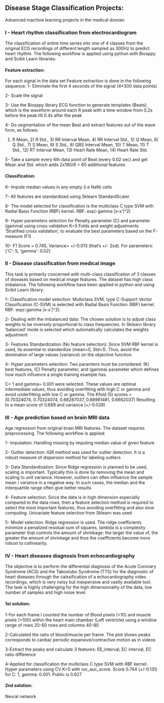 ## Disease Stage Classification Projects:
Advanced machine learning projects in the medical domian

### I - Heart rhythm classification from electrocardiogram
The classification of entire time series into one of 4 classes from the original ECG recordings of different length sampled as 300Hz to predict heart rhythm. The following workflow is applied using python with Biosppy and Scikit Learn libraries:

#### Feature extraction:
For each signal in the data set Feature extraction is done in the following sequence:
1-	Eliminate the first 4 seconds of the signal (4*300 data points)

2-	Scale the signal

3-	Use the Biosppy library ECG function to generate templates (Beats), which is the waveform around each R peak with a time window from 0.2s before the peak till 0.4s after the peak

4-	Do segmentation of the mean Beat and extract features out of the wave form, as follows:
1)	R Mean, 2)	R Std., 3)	RR Interval Mean, 4)	RR Interval Std., 5)	Q Mean, 6)	Q Std., 7)	S Mean, 8)	S Std., 9)	QRS Interval Mean, 10)	T Mean, 11)	T Std., 12)	RT Interval Mean, 13)	Heart Rate Mean, 14)	Heart Rate Std.

5-	Take a sample every 6th data point of Beat (every 0.02 sec) and get Mean and Std. which adds 2x180/6 = 60 additional features

#### Classification:
6-	Impute median values in any empty (i.e NaN) cells

7-	All features are standardized using Sklearn StandardScaler

8-	The model selected for classification is the multiclass C type SVM with Radial Basis Function (RBF) kernel. RBF: exp(-gamma |x-x'|^2)

9-	Hyper parameters selection for Penalty parameter (C) and parameter (gamma) using cross validation K=5 Folds and weight adjustments ‘Stratified cross validation’, to evaluate the best parameters based on the F-measure (F1)

10-	F1 Score = 0.745, Variance= +/-0.013 (that’s +/- 2sd). For parameters: {'C': 5, 'gamma': 0.02}


### II - Disease classification from medical image
This task is primarily concerned with multi-class classification of 3 classes of diseases based on medical image features. The dataset has high class imbalance. The following workflow have been applied in python and using Scikit Learn library:

1-	Classification model selection: 
Multiclass SVM, type C-Support Vector Classification (C-SVM) is selected with Radial Basis Function (RBF) kernel. RBF: exp(-gamma |x-x'|^2).

2-	Dealing with the imbalanced data: 
The chosen solution is to adjust class weights to be inversely proportional to class frequencies. In Sklearn library ‘balanced’ mode is selected which automatically calculates the weights adjustment

3-	Features Standardization (No feature selection): 
Since SVM RBF kernel is used, its essential to standardize (mean=0, Std=1). Thus, avoid the domination of large values (variance) on the objective function.

4-	Hyper parameters selection: 
Two paramters must be considered: (K) best features, (C) Penalty parameter, and (gamma) parameter which defines how much influence a single training example has.

C= 1 and gamma= 0.001 were selected. These values are optimal intermediate values, thus avoiding overfitting with high C or gamma and avoid underfitting with low C or gamma.
The Kfold (5) scores = [0.70324074, 0.70324074, 0.68287037, 0.68981481, 0.6662037]
Resulting to a mean score of 0.689 and variance (+/-0.028)


### III - Age prediction based on brain MRI data 
Age regression from original brain MRI features. The dataset requires preprocessing. The following workflow is applied:

1- Imputation: Handling missing by imputing median value of given feature

2- Outlier detection: IQR method was used for outlier detection. It is a robust measure of dispersion method for labeling outliers

3- Data Standardization: Since Ridge regression is planned to be used, scaling is important. Typically this is done by removing the mean and scaling to unit variance. However, outliers can often influence the sample mean / variance in a negative way. In such cases, the median and the interquartile range often give better results

4- Feature selection: 
Since the data is in high dimension especially compared to the data rows, then a feature selection method is required to select the most important features, thus avoiding overfitting and also slow computing. Univariate feature selection from Sklearn was used

5- Model selection: 
Ridge regression is used. The ridge coefficients minimize a penalized residual sum of squares, lambda is a complexity parameter that controls the amount of shrinkage: the larger the value of, the greater the amount of shrinkage and thus the coefficients become more robust to collinearity.


### IV - Heart diseases diagnosis from echocardiography
The objective is to perform the differential diagnosis of the Acute Coronary Syndrome (ACS) and the Takostubo Syndrome (TTS) for the diagnostic of heart diseases through the calssification of a echocardiography video recordings, which is very noisy but inexpensive and vastly available tool. The task is highly challenging for the high dimensionality of the data, low number of samples and high noise level.


####  1st solution:
1-For each frame I counted the number of Blood pixels (<10) and muscle pixels (>100) within the heart main chamber (Left ventricle) using a window range of rows 20-60 rows and columns 40-80

2-Calculated the ratio of blood/muscle per frame. The plot shows peaks corresponds to cardiac periodic expansive/contractive motion as in videos

3-Extract the peaks and calculate 3 features: EE_interval, EC interval, EC ratio difference

4-Applied for classification the multiclass C type SVM with RBF kernel. Hyper parameters using CV K=5 with roc_auc_score. Score 0.744 (+/-0.131) for C: 1, gamma: 0.001. Public is 0.627

####  2nd solution:
Neural network



